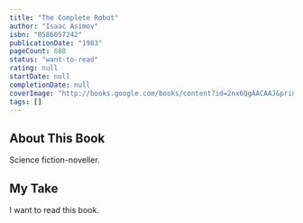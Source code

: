 ```yaml
---
title: "The Complete Robot"
author: "Isaac Asimov"
isbn: "0586057242"
publicationDate: "1983"
pageCount: 688
status: "want-to-read"
rating: null
startDate: null
completionDate: null
coverImage: "http://books.google.com/books/content?id=2nx6QgAACAAJ&printsec=frontcover&img=1&zoom=1&source=gbs_api"
tags: []
---
```


## About This Book

Science fiction-noveller.

## My Take

I want to read this book.
